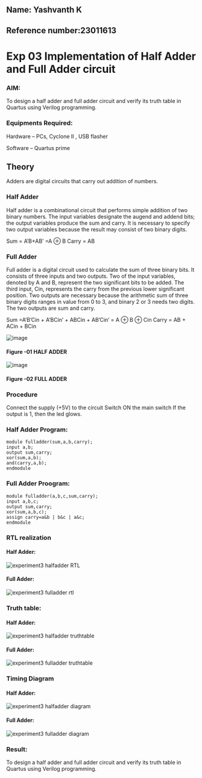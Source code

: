 ## Name: Yashvanth K
## Reference number:23011613
# Exp 03 Implementation of Half Adder and Full Adder circuit
### AIM:
To design a half adder and full adder circuit and verify its truth table in Quartus using Verilog programming.

### Equipments Required:
Hardware – PCs, Cyclone II , USB flasher

Software – Quartus prime
## Theory
Adders are digital circuits that carry out addition of numbers.

### Half Adder
Half adder is a combinational circuit that performs simple addition of two binary numbers. The input variables designate the augend and addend bits; the output variables produce the sum and carry. It is necessary to specify two output variables because the result may consist of two binary digits.

Sum = A’B+AB’ =A ⊕ B Carry = AB

### Full Adder
Full adder is a digital circuit used to calculate the sum of three binary bits. It consists of three inputs and two outputs. Two of the input variables, denoted by A and B, represent the two significant bits to be added. The third input, Cin, represents the carry from the previous lower significant position. Two outputs are necessary because the arithmetic sum of three binary digits ranges in value from 0 to 3, and binary 2 or 3 needs two digits. The two outputs are sum and carry.

Sum =A’B’Cin + A’BCin’ + ABCin + AB’Cin’ = A ⊕ B ⊕ Cin Carry = AB + ACin + BCin

 ![image](https://user-images.githubusercontent.com/36288975/163552156-a13e5a56-c638-4110-97d9-8896907c8d25.png)

#### Figure -01 HALF ADDER 


![image](https://user-images.githubusercontent.com/36288975/163552057-b3547877-6d07-45b4-b7e0-bcfebfad9e1d.png)

#### Figure -02 FULL ADDER 

### Procedure

Connect the supply (+5V) to the circuit
Switch ON the main switch
If the output is 1, then the led glows.
### Half Adder Program:
```
module fulladder(sum,a,b,carry);
input a,b;
output sum,carry;
xor(sum,a,b);
and(carry,a,b);
endmodule
```
### Full Adder Proogram:
```
module fulladder(a,b,c,sum,carry);
input a,b,c;
output sum,carry;
xor(sum,a,b,c);
assign carry=a&b | b&c | a&c;
endmodule
```
### RTL realization
#### Half Adder:
![experiment3 halfadder RTL](https://github.com/Ashwathm12/Exp-02-Implementation-of-Half-Adder-and-Full-Adder-circuit/assets/138849225/f6d308a8-a007-4c50-9b77-2e0eb6b2d3e8)

#### Full Adder:
![experiment3 fulladder rtl](https://github.com/Ashwathm12/Exp-02-Implementation-of-Half-Adder-and-Full-Adder-circuit/assets/138849225/80c6acb0-94cc-4fb6-b9e7-b80695831fc2)

### Truth table:
#### Half Adder:
![experiment3 halfadder truthtable](https://github.com/Ashwathm12/Exp-02-Implementation-of-Half-Adder-and-Full-Adder-circuit/assets/138849225/eb5a81d3-00af-4155-b4bb-a2a861bcc62f)

#### Full Adder:
![experiment3 fulladder truthtable](https://github.com/Ashwathm12/Exp-02-Implementation-of-Half-Adder-and-Full-Adder-circuit/assets/138849225/ef0468bd-87c5-40e8-ae4c-b862c95cf2cc)

### Timing Diagram
#### Half Adder:
![experiment3 halfadder diagram](https://github.com/Ashwathm12/Exp-02-Implementation-of-Half-Adder-and-Full-Adder-circuit/assets/138849225/ed797cef-2726-4b9b-9dcb-3c6249a7f4df)

#### Full Adder:
![experiment3 fulladder diagram](https://github.com/Ashwathm12/Exp-02-Implementation-of-Half-Adder-and-Full-Adder-circuit/assets/138849225/93e0fd62-c414-4b10-b268-18ff12869e34)


### Result:
To design a half adder and full adder circuit and verify its truth table in Quartus using Verilog programming.

